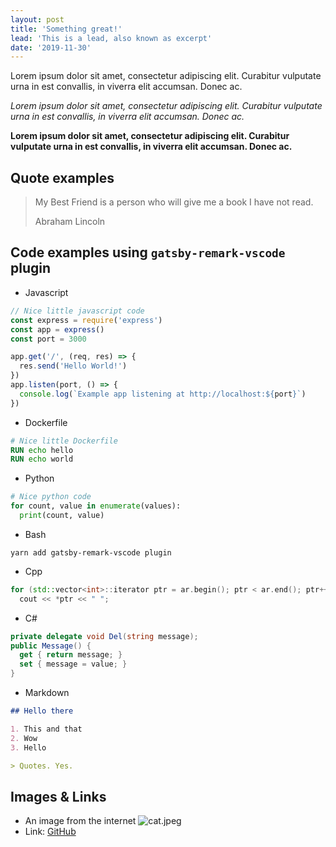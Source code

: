 ```yaml
---
layout: post
title: 'Something great!'
lead: 'This is a lead, also known as excerpt'
date: '2019-11-30'
---
```


Lorem ipsum dolor sit amet, consectetur adipiscing elit. Curabitur vulputate urna in est convallis, in viverra elit accumsan. Donec ac.

_Lorem ipsum dolor sit amet, consectetur adipiscing elit. Curabitur vulputate urna in est convallis, in viverra elit accumsan. Donec ac._

**Lorem ipsum dolor sit amet, consectetur adipiscing elit. Curabitur vulputate urna in est convallis, in viverra elit accumsan. Donec ac.**

## Quote examples

> My Best Friend is a person who will give me a book I have not read.
>
> Abraham Lincoln

## Code examples using `gatsby-remark-vscode` plugin

- Javascript

```js
// Nice little javascript code
const express = require('express')
const app = express()
const port = 3000

app.get('/', (req, res) => {
  res.send('Hello World!')
})
app.listen(port, () => {
  console.log(`Example app listening at http://localhost:${port}`)
})
```

- Dockerfile

```Dockerfile
# Nice little Dockerfile
RUN echo hello
RUN echo world
```

- Python

```py
# Nice python code
for count, value in enumerate(values):
  print(count, value)
```

- Bash

```shell
yarn add gatsby-remark-vscode plugin
```

- Cpp

```cpp
for (std::vector<int>::iterator ptr = ar.begin(); ptr < ar.end(); ptr++)
  cout << *ptr << " ";
```

- C#

```cs
private delegate void Del(string message);
public Message() {
  get { return message; }
  set { message = value; }
}
```

- Markdown

```md
## Hello there

1. This and that
2. Wow
3. Hello

> Quotes. Yes.
```

## Images & Links

- An image from the internet
  ![cat.jpeg](https://i.imgur.com/RtC6c01.jpeg)
- Link: [GitHub](http://github.com)
